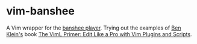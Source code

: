# vim-banshee

A Vim wrapper for the [banshee player](http://banshee.fm/ "banshee player"). Trying out the examples of [Ben Klein's](https://twitter.com/fifthposition "Ben Klein") book [The VimL Primer: Edit Like a Pro with Vim Plugins and Scripts](https://pragprog.com/book/bkviml/the-viml-primer "The VimL Primer: Edit Like a Pro with Vim Plugins and Scripts").

